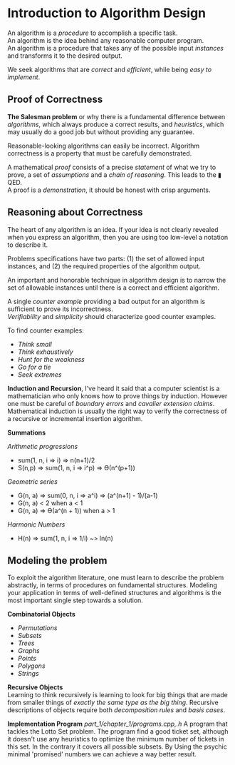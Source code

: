 # Introduction to Algorithm Design

An algorithm is a _procedure_ to accomplish a specific task.  
An algorithm is the idea behind any reasonable computer program.  
An algorithm is a procedure that takes any of the possible input _instances_ and transforms it to the desired output.

We seek algorithms that are _correct_ and _efficient_, while being _easy to implement_.

## Proof of Correctness

__The Salesman problem__ or why there is a fundamental difference between _algorithms_, which always produce a correct results, and _heuristics_, which may usually do a good job but without providing any guarantee.

Reasonable-looking algorithms can easily be incorrect. Algorithm correctness is a property that must be carefully demonstrated.

A mathematical _proof_ consists of a precise _statement_ of what we try to prove, a set of _assumptions_ and a _chain of reasoning_. This leads to the ▮ QED.  
A proof is a _demonstration_, it should be honest with crisp arguments.

## Reasoning about Correctness

The heart of any algorithm is an idea. If your idea is not clearly revealed when you express an algorithm, then you are using too low-level a notation to describe it.

Problems specifications have two parts: (1) the set of allowed input instances, and (2) the required properties of the algorithm output.

An important and honorable technique in algorithm design is to narrow the set of allowable instances until there is a correct and efficient algorithm.

A single _counter example_ providing a bad output for an algorithm is sufficient to prove its incorrectness.  
_Verifiability_ and _simplicity_ should characterize good counter examples.

To find counter examples: 
* _Think small_
* _Think exhaustively_
* _Hunt for the weakness_ 
* _Go for a tie_
* _Seek extremes_

__Induction and Recursion__, I've heard it said that a computer scientist is a mathematician who only knows how to prove things by induction. However one must be careful of _boundary errors_ and _cavalier extension claims_.
Mathematical induction is usually the right way to verify the correctness of a recursive or incremental insertion algorithm.

__Summations__

_Arithmetic progressions_
* sum(1, n, i => i) => n(n+1)/2
* S(n,p) => sum(1, n, i => i^p) => Ө(n^(p+1))

_Geometric series_
* G(n, a) => sum(0, n, i => a^i) => (a^(n+1) - 1)/(a-1)
* G(n, a) < 2 when a < 1
* G(n, a) => Ө(a^(n + 1)) when a > 1

_Harmonic Numbers_
* H(n) => sum(1, n, i => 1/i) ~> ln(n)

## Modeling the problem ##

To exploit the algorithm literature, one must learn to describe the problem abstractly, in terms of procedures on fundamental structures. Modeling your application in terms of well-defined structures and algorithms is the most important single step towards a solution.

__Combinatorial Objects__
* _Permutations_
* _Subsets_
* _Trees_
* _Graphs_
* _Points_
* _Polygons_
* _Strings_

__Recursive Objects__  
Learning to think recursively is learning to look for big things that are made from smaller things of _exactly the same type as the big thing_. Recursive descriptions of objects require both _decomposition rules_ and _basis cases_.


__Implementation Program__
_part_1/chapter_1/programs.cpp,.h_
A program that tackles the Lotto Set problem.
The program find a good ticket set, although it doesn't use any heuristics to optimize the minimum number of tickets in this set. In the contrary it covers all possible subsets.
By Using the psychic minimal 'promised' numbers we can achieve a way better result.